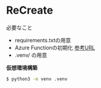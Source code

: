 # ReCreate
必要なこと
- requirements.txtの用意<br>
- Azure Functionの初期化 [参考URL](https://qiita.com/Futo_Horio/items/dd36e0ed7d674f3f226f)<br>
- .venv/ の用意

**仮想環境構築**
```sh
$ python3 -m venv .venv
```
